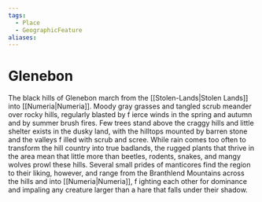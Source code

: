 ```yaml
---
tags:
  - Place
  - GeographicFeature
aliases:
---
```

# Glenebon
The black hills of Glenebon march from the [[Stolen-Lands|Stolen Lands]] into [[Numeria|Numeria]]. Moody gray grasses and tangled scrub meander over rocky hills, regularly blasted by f ierce winds in the spring and autumn and by summer brush fires. Few trees stand above the craggy hills and little shelter exists in the dusky land, with the hilltops mounted by barren stone and the valleys f illed with scrub and scree. While rain comes too often to transform the hill country into true badlands, the rugged plants that thrive in the area mean that little more than beetles, rodents, snakes, and mangy wolves prowl these hills. Several small prides of manticores find the region to their liking, however, and range from the Branthlend Mountains across the hills and into [[Numeria|Numeria]], f ighting each other for dominance and impaling any creature larger than a hare that falls under their shadow.